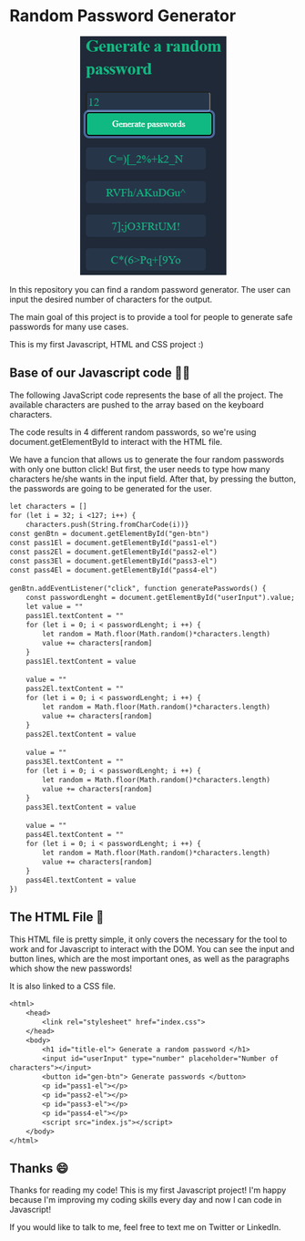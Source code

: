 # Random Password Generator

<p align="center">
  <img src="https://github.com/Leutwiler/Random-Password-Generator/blob/main/Password%20Generator%20-%20App%20Pic.PNG?raw=true" alt="Random Password Generator"/>
</p>

In this repository you can find a random password generator. The user can input the desired number of characters for the output.

The main goal of this project is to provide a tool for people to generate safe passwords for many use cases.

This is my first Javascript, HTML and CSS project :)

## Base of our Javascript code 👨‍💻

The following JavaScript code represents the base of all the project. The available characters are pushed to the array based on the keyboard characters.

The code results in 4 different random passwords, so we're using document.getElementById to interact with the HTML file.

We have a funcion that allows us to generate the four random passwords with only one button click! But first, the user needs to type how many characters he/she wants in the input field. After that, by pressing the button, the passwords are going to be generated for the user.

```
let characters = []
for (let i = 32; i <127; i++) {
    characters.push(String.fromCharCode(i))}
const genBtn = document.getElementById("gen-btn")
const pass1El = document.getElementById("pass1-el")
const pass2El = document.getElementById("pass2-el")
const pass3El = document.getElementById("pass3-el")
const pass4El = document.getElementById("pass4-el")

genBtn.addEventListener("click", function generatePasswords() {
    const passwordLenght = document.getElementById("userInput").value;
    let value = ""
    pass1El.textContent = ""
    for (let i = 0; i < passwordLenght; i ++) { 
        let random = Math.floor(Math.random()*characters.length)
        value += characters[random]
    }
    pass1El.textContent = value
    
    value = ""
    pass2El.textContent = ""
    for (let i = 0; i < passwordLenght; i ++) {
        let random = Math.floor(Math.random()*characters.length)
        value += characters[random]
    }
    pass2El.textContent = value
    
    value = ""
    pass3El.textContent = ""
    for (let i = 0; i < passwordLenght; i ++) {
        let random = Math.floor(Math.random()*characters.length)
        value += characters[random]
    }
    pass3El.textContent = value
    
    value = ""
    pass4El.textContent = ""
    for (let i = 0; i < passwordLenght; i ++) {
        let random = Math.floor(Math.random()*characters.length)
        value += characters[random]
    }
    pass4El.textContent = value
})
```

## The HTML File 📃

This HTML file is pretty simple, it only covers the necessary for the tool to work and for Javascript to interact with the DOM. You can see the input and button lines, which are the most important ones, as well as the paragraphs which show the new passwords!

It is also linked to a CSS file.

```
<html>
    <head>
        <link rel="stylesheet" href="index.css">
    </head>
    <body>
        <h1 id="title-el"> Generate a random password </h1>
        <input id="userInput" type="number" placeholder="Number of characters"></input>
        <button id="gen-btn"> Generate passwords </button>
        <p id="pass1-el"></p>
        <p id="pass2-el"></p>
        <p id="pass3-el"></p>
        <p id="pass4-el"></p>
        <script src="index.js"></script>
    </body>
</html>
```

## Thanks 😄

Thanks for reading my code! This is my first Javascript project! I'm happy because I'm improving my coding skills every day and now I can code in Javascript!

If you would like to talk to me, feel free to text me on Twitter or LinkedIn.
